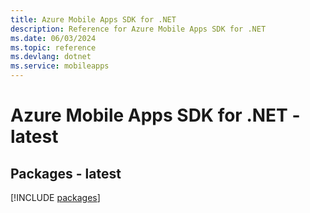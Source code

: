 ```yaml
---
title: Azure Mobile Apps SDK for .NET
description: Reference for Azure Mobile Apps SDK for .NET
ms.date: 06/03/2024
ms.topic: reference
ms.devlang: dotnet
ms.service: mobileapps
---
```

# Azure Mobile Apps SDK for .NET - latest
## Packages - latest
[!INCLUDE [packages](mobile-apps-index.md)]